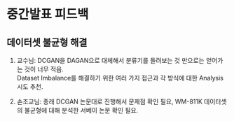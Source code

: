 # 중간발표 피드백

## 데이터셋 불균형 해결

1. 교수님:
DCGAN을 DAGAN으로 대체해서 분류기를 돌려보는 것 만으로는 얻어가는 것이 너무 적음.<br/>Dataset Imbalance를 해결하기 위한 여러 가지 접근과 각 방식에 대한 Analysis 시도 추천.

3. 손조교님:
종래 DCGAN 논문대로 진행해서 문제점 확인 필요, WM-811K 데이터셋의 불균형에 대해 분석한 서베이 논문 확인 필요.
